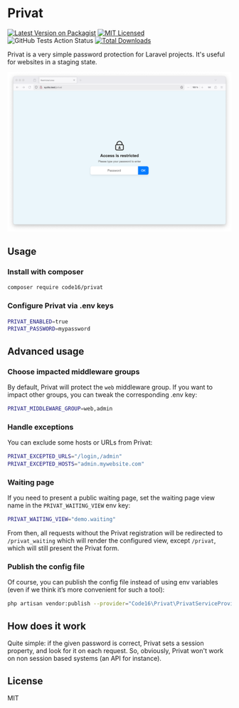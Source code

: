 # Privat

[![Latest Version on Packagist](https://img.shields.io/packagist/v/code16/privat.svg?style=flat-square)](https://packagist.org/packages/code16/privat)
[![MIT Licensed](https://img.shields.io/badge/license-MIT-brightgreen.svg?style=flat-square)](LICENSE.md)
![GitHub Tests Action Status](https://img.shields.io/github/workflow/status/code16/privat/Tests?label=tests)
[![Total Downloads](https://img.shields.io/packagist/dt/code16/privat.svg?style=flat-square)](https://packagist.org/packages/code16/privat)

Privat is a very simple password protection for Laravel projects. It's useful for websites in a staging state.

![Screenshot](screenshot.png)

## Usage

### Install with composer

```sh
composer require code16/privat
```

### Configure Privat via .env keys

```sh
PRIVAT_ENABLED=true
PRIVAT_PASSWORD=mypassword
```

## Advanced usage

### Choose impacted middleware groups

By default, Privat will protect the `web` middleware group. If you want to impact other groups, you can tweak the corresponding .env key:

```sh
PRIVAT_MIDDLEWARE_GROUP=web,admin
```

### Handle exceptions

You can exclude some hosts or URLs from Privat:

```sh
PRIVAT_EXCEPTED_URLS="/login,/admin"
PRIVAT_EXCEPTED_HOSTS="admin.mywebsite.com"
```

### Waiting page

If you need to present a public waiting page, set the waiting page view name in the `PRIVAT_WAITING_VIEW` env key:

```sh
PRIVAT_WAITING_VIEW="demo.waiting"
```

From then, all requests without the Privat registration will be redirected to `/privat_waiting` which will render the configured view, except `/privat`, which will still present the Privat form.

### Publish the config file

Of course, you can publish the config file instead of using env variables (even if we think it’s more convenient for such a tool):

```sh
php artisan vendor:publish --provider="Code16\Privat\PrivatServiceProvider"
```

## How does it work

Quite simple: if the given password is correct, Privat sets a session property, and look for it on each request. So, obviously, Privat won't work on non session based systems (an API for instance).

## License

MIT
